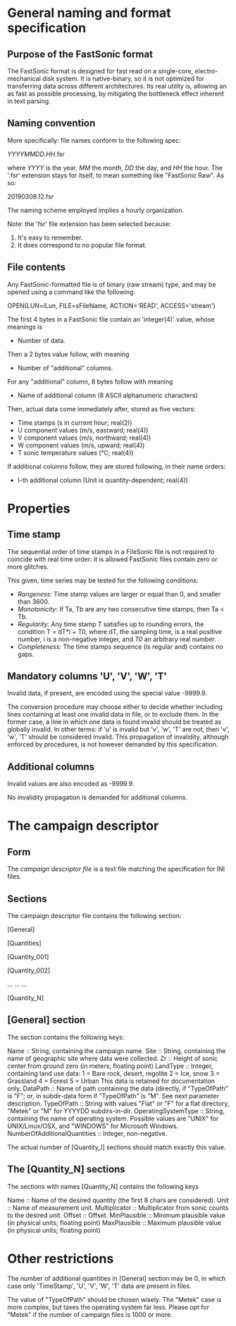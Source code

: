# General naming and format specification

## Purpose of the FastSonic format

The FastSonic format is designed for fast read on a single-core, electro-mechanical disk system. It is native-binary, so it is not optimized for transferring data across different architectures. Its real utility is, allowing an as fast as possible processing, by mitigating the bottleneck effect inherent in text parsing.

## Naming convention

More specifically: file names conform to the following spec:

  _YYYYMMDD_._HH_.fsr
  
where _YYYY_ is the year, _MM_ the month, _DD_ the day, and _HH_ the hour. The '.fsr' extension stays for itself, to mean something like "FastSonic Raw". As so:

  20190308.12.fsr
  
The naming scheme employed implies a hourly organization.

Note: the 'fsr' file extension has been selected because:
1. It's easy to remember.
2. It does correspond to no popular file format.

## File contents

Any FastSonic-formatted file is of binary (raw stream) type, and may be opened using a command like the following:

  OPEN(LUN=iLun, FILE=sFileName, ACTION='READ', ACCESS='stream')

The first 4 bytes in a FastSonic file contain an 'integer(4)' value, whose meanings is

* Number of data.

Then a 2 bytes value follow, with meaning

* Number of "additional" columns.

For any "additional" column, 8 bytes follow with meaning

* Name of additional column (8 ASCII alphanumeric characters)

Then, actual data come immediately after, stored as five vectors:

* Time stamps (s in current hour; real(2))
* U component values (m/s, eastward; real(4))
* V component values (m/s, northward; real(4))
* W component values (m/s, upward; real(4))
* T sonic temperature values (°C; real(4))

If additional columns follow, they are stored following, in their name orders:

* I-th additional column (Unit is quantity-dependent; real(4))

# Properties

## Time stamp

The sequential order of time stamps in a FileSonic file is not required to coincide with real time order: it is allowed FastSonic files contain zero or more glitches.

This given, time series may be tested for the following conditions:
* _Rangeness_: Time stamp values are larger or equal than 0, and smaller than 3600.
* _Monotonicity_: If Ta, Tb are any two consecutive time stamps, then Ta < Tb.
* _Regularity_: Any time stamp T satisfies up to rounding errors, the condition T = dT*i + T0, where dT, the sampling time, is a real positive number, i is a non-negative integer, and _T0_ an arbitrary real number.
* _Completeness_: The time stamps sequence (is regular and) contains no gaps.

## Mandatory columns 'U', 'V', 'W', 'T'

Invalid data, if present, are encoded using the special value -9999.9.

The conversion procedure may choose either to decide whether including lines containing at least one invalid data in file, or to exclude them. In the former case, a line in which one data is found invalid should be treated as globally invalid. In other terms: if 'u' is invalid but 'v', 'w', 'T' are not, then 'v', 'w', 'T' should be considered invalid. This propagation of invalidity, although enforced by procedures, is not however demanded by this specification.

## Additional columns

Invalid values are also encoded as -9999.9.

No invalidity propagation is demanded for additional columns.

# The campaign descriptor

## Form

The _campaign descriptor file_ is a text file matching the specification for INI files.

## Sections

The campaign descriptor file contains the following section:

[General]

[Quantities]

[Quantity_001]

[Quantity_002]

...   ...   ...


[Quantity_N]

## [General] section

The section contains the following keys:

Name                          :: String, containing the campaign name.
Site                          :: String, containing the name of geographic site where data were collected.
Zr                            :: Height of sonic center from ground zero (in meters; floating point)
LandType                      :: Integer, containing land use data:
                                    1 = Bare rock, desert, regolite
                                    2 = Ice, snow
                                    3 = Grassland
                                    4 = Forest
                                    5 = Urban
                                 This data is retained for documentation only.
DataPath                      :: Name of path containing the data (directly, if "TypeOfPath" is "F"; or, in subdir-data form if 
                                 "TypeOfPath" is "M". See next parameter description.
TypeOfPath                    :: String with values "Flat" or "F" for a flat directory, "Metek" or "M" for YYYYDD subdirs-in-dir.
OperatingSystemType           :: String, containing the name of operating system. Possible values are "UNIX" for UNIX/Linux/OSX,
                                 and "WINDOWS" for Microsoft Windows.
NumberOfAdditionalQuantities  :: Integer, non-negative.

The actual number of [Quantity_I] sections should match exactly this value.

## The [Quantity_N] sections

The sections with names [Quantity_N] contains the following keys

Name          :: Name of the desired quantity (the first 8 chars are considered).
Unit          :: Name of measurement unit.
Multiplicator :: Multiplicator from sonic counts to the desired unit.
Offset        :: Offset.
MinPlausible  :: Minimum plausible value (in physical units; floating point)
MaxPlausible  :: Maximum plausible value (in physical units; floating point)

# Other restrictions

The number of additional quantities in [General] section may be 0, in which case only 'TimeStamp', 'U', 'V', 'W', 'T' data are present in files.

The value of "TypeOfPath" should be chosen wisely. The "Metek" case is more complex, but taxes the operating system far less. Please opt for "Metek" if the number of campaign files is 1000 or more.
